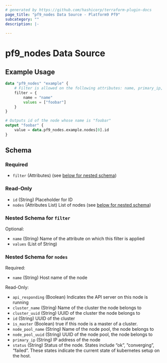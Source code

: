 ```yaml
---
# generated by https://github.com/hashicorp/terraform-plugin-docs
page_title: "pf9_nodes Data Source - Platform9 Pf9"
subcategory: ""
description: |-
  
---
```


# pf9_nodes Data Source

  

## Example Usage

```terraform
data "pf9_nodes" "example" {
    # Filter is allowed on the following attributes: name, primary_ip, id, is_master
    filter = {
        name = "name"
        values = ["foobar"]
    }
}

# Outputs id of the node whose name is "foobar"
output "foobar" {
    value = data.pf9_nodes.example.nodes[0].id
}
```

<!-- schema generated by tfplugindocs -->
## Schema

### Required

- `filter` (Attributes) (see [below for nested schema](#nestedatt--filter))

### Read-Only

- `id` (String) Placeholder for ID
- `nodes` (Attributes List) List of nodes (see [below for nested schema](#nestedatt--nodes))

<a id="nestedatt--filter"></a>
### Nested Schema for `filter`

Optional:

- `name` (String) Name of the attribute on which this filter is applied
- `values` (List of String)


<a id="nestedatt--nodes"></a>
### Nested Schema for `nodes`

Required:

- `name` (String) Host name of the node

Read-Only:

- `api_responding` (Boolean) Indicates the API server on this node is running
- `cluster_name` (String) Name of the cluster the node belongs to
- `cluster_uuid` (String) UUID of the cluster the node belongs to
- `id` (String) UUID of the cluster
- `is_master` (Boolean) true if this node is a master of a cluster.
- `node_pool_name` (String) Name of the node pool, the node belongs to
- `node_pool_uuid` (String) UUID of the node pool, the node belongs to
- `primary_ip` (String) IP address of the node
- `status` (String) Status of the node. States include “ok”, ”converging”, “failed”. These states indicate the current state of kubernetes setup on the host.

